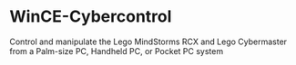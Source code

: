 # WinCE-Cybercontrol
 Control and manipulate the Lego MindStorms RCX and Lego Cybermaster from a Palm-size PC, Handheld PC, or Pocket PC system
